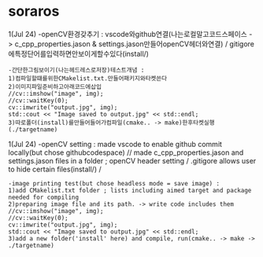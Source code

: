 # soraros
1(Jul 24)
    -openCV환경갖추기 : 
    vscode와github연결(나는로컬말고코드스페이스 -> c_cpp_properties.jason & settings.jason만들어openCV헤더와연결) / gitigore에특정단어를입력하면안보이게할수있다(install/)  
    
    -간단한그림보이기(나는헤드레스로저장)테스트개념 :
    1)컴파일할떄를위한CMakelist.txt.만들어패키지와타켓쓴다
    2)이미지파일준비하고아래코드에삽입
    //cv::imshow("image", img); 
    //cv::waitKey(0); 
    cv::imwrite("output.jpg", img); 
    std::cout << "Image saved to output.jpg" << std::endl;
    3)따로폴더(install)를만들어들어가컴파일(cmake.. -> make)한후타켓실행(./targetname)

1(Jul 24)
    -openCV setting :
    made vscode to enable github commit locally(but chose githubcodespace) // made c_cpp_properties.jason and settings.jason files in a folder ; openCV header setting / .gitigore allows user to hide certain files(install/) / 

    -image printing test(but chose headless mode = save image) :
    1)add CMakelist.txt folder ; lists including aimed target and package needed for compiling 
    2)preparing image file and its path. -> write code includes them
    //cv::imshow("image", img); 
    //cv::waitKey(0); 
    cv::imwrite("output.jpg", img); 
    std::cout << "Image saved to output.jpg" << std::endl;
    3)add a new folder('install' here) and compile, run(cmake.. -> make -> ./targetname)




